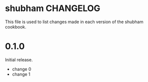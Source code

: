# shubham CHANGELOG

This file is used to list changes made in each version of the shubham cookbook.

# 0.1.0

Initial release.

- change 0
- change 1

